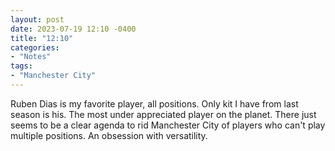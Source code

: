```yaml
---
layout: post
date: 2023-07-19 12:10 -0400
title: "12:10"
categories:
- "Notes"
tags:
- "Manchester City"
---
```


Ruben Dias is my favorite player, all positions. Only kit I have from last season is his. The most under appreciated player on the planet. There just seems to be a clear agenda to rid Manchester City of players who can't play multiple positions. An obsession with versatility.
